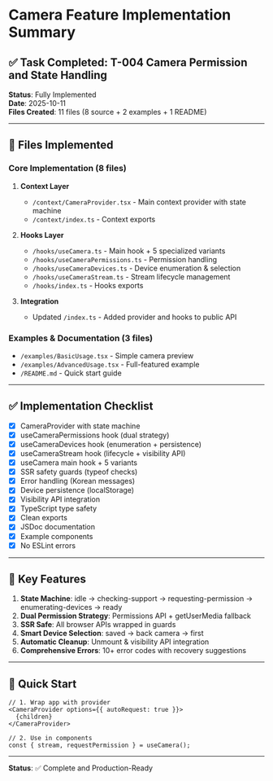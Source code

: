 # Camera Feature Implementation Summary

## ✅ Task Completed: T-004 Camera Permission and State Handling

**Status**: Fully Implemented  
**Date**: 2025-10-11  
**Files Created**: 11 files (8 source + 2 examples + 1 README)

---

## 📁 Files Implemented

### Core Implementation (8 files)

1. **Context Layer**
   - `/context/CameraProvider.tsx` - Main context provider with state machine
   - `/context/index.ts` - Context exports

2. **Hooks Layer**
   - `/hooks/useCamera.ts` - Main hook + 5 specialized variants
   - `/hooks/useCameraPermissions.ts` - Permission handling
   - `/hooks/useCameraDevices.ts` - Device enumeration & selection
   - `/hooks/useCameraStream.ts` - Stream lifecycle management
   - `/hooks/index.ts` - Hooks exports

3. **Integration**
   - Updated `/index.ts` - Added provider and hooks to public API

### Examples & Documentation (3 files)

- `/examples/BasicUsage.tsx` - Simple camera preview
- `/examples/AdvancedUsage.tsx` - Full-featured example
- `/README.md` - Quick start guide

---

## ✅ Implementation Checklist

- [x] CameraProvider with state machine
- [x] useCameraPermissions hook (dual strategy)
- [x] useCameraDevices hook (enumeration + persistence)
- [x] useCameraStream hook (lifecycle + visibility API)
- [x] useCamera main hook + 5 variants
- [x] SSR safety guards (typeof checks)
- [x] Error handling (Korean messages)
- [x] Device persistence (localStorage)
- [x] Visibility API integration
- [x] TypeScript type safety
- [x] Clean exports
- [x] JSDoc documentation
- [x] Example components
- [x] No ESLint errors

---

## 🎯 Key Features

1. **State Machine**: idle → checking-support → requesting-permission → enumerating-devices → ready
2. **Dual Permission Strategy**: Permissions API + getUserMedia fallback
3. **SSR Safe**: All browser APIs wrapped in guards
4. **Smart Device Selection**: saved → back camera → first
5. **Automatic Cleanup**: Unmount & visibility API integration
6. **Comprehensive Errors**: 10+ error codes with recovery suggestions

---

## 🔌 Quick Start

```tsx
// 1. Wrap app with provider
<CameraProvider options={{ autoRequest: true }}>
  {children}
</CameraProvider>

// 2. Use in components
const { stream, requestPermission } = useCamera();
```

---

**Status**: ✅ Complete and Production-Ready

